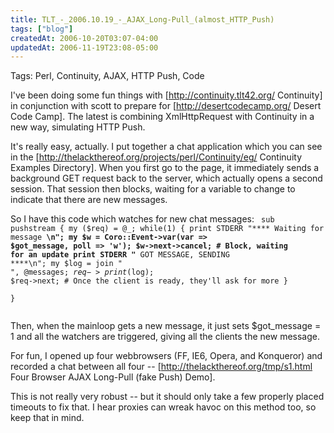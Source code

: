 ```yaml
---
title: TLT_-_2006.10.19_-_AJAX_Long-Pull_(almost_HTTP_Push)
tags: ["blog"]
createdAt: 2006-10-20T03:07-04:00
updatedAt: 2006-11-19T23:08-05:00
---
```


Tags: Perl, Continuity, AJAX, HTTP Push, Code

I've been doing some fun things with [http://continuity.tlt42.org/ Continuity] in conjunction with scott to prepare for [http://desertcodecamp.org/ Desert Code Camp]. The latest is combining XmlHttpRequest with Continuity in a new way, simulating HTTP Push.

It's really easy, actually. I put together a chat application which you can see in the [http://thelackthereof.org/projects/perl/Continuity/eg/ Continuity Examples Directory]. When you first go to the page, it immediately sends a background GET request back to the server, which actually opens a second session. That session then blocks, waiting for a variable to change to indicate that there are new messages.

So I have this code which watches for new chat messages:
<code>
sub pushstream {
  my ($req) = @_;
  while(1) {
    print STDERR "**** Waiting for message ****\n";
    my $w = Coro::Event->var(var => \$got_message, poll => 'w');
    $w->next->cancel; # Block, waiting for an update
    print STDERR "**** GOT MESSAGE, SENDING ****\n";
    my $log = join "<br>", @messages;
    $req->print($log);
    $req->next; # Once the client is ready, they'll ask for more
  }       
}       
</code>

Then, when the mainloop gets a new message, it just sets $got_message = 1 and all the watchers are triggered, giving all the clients the new message.

For fun, I opened up four webbrowsers (FF, IE6, Opera, and Konqueror) and recorded a chat between all four -- [http://thelackthereof.org/tmp/s1.html Four Browser AJAX Long-Pull (fake Push) Demo].

This is not really very robust -- but it should only take a few properly placed timeouts to fix that. I hear proxies can wreak havoc on this method too, so keep that in mind.

